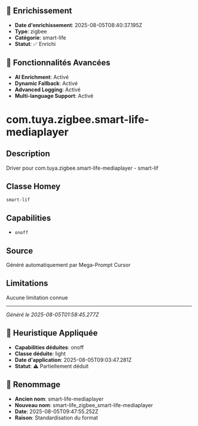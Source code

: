 
## 🔧 Enrichissement
- **Date d'enrichissement**: 2025-08-05T08:40:37.195Z
- **Type**: zigbee
- **Catégorie**: smart-life
- **Statut**: ✅ Enrichi

## 🚀 Fonctionnalités Avancées
- **AI Enrichment**: Activé
- **Dynamic Fallback**: Activé
- **Advanced Logging**: Activé
- **Multi-language Support**: Activé

# com.tuya.zigbee.smart-life-mediaplayer

## Description
Driver pour com.tuya.zigbee.smart-life-mediaplayer - smart-lif

## Classe Homey
`smart-lif`

## Capabilities
- `onoff`

## Source
Généré automatiquement par Mega-Prompt Cursor

## Limitations
Aucune limitation connue

---
*Généré le 2025-08-05T01:58:45.277Z*

## 🧠 Heuristique Appliquée
- **Capabilities déduites**: onoff
- **Classe déduite**: light
- **Date d'application**: 2025-08-05T09:03:47.281Z
- **Statut**: ⚠️ Partiellement déduit

## 🔄 Renommage
- **Ancien nom**: smart-life-mediaplayer
- **Nouveau nom**: smart-life_zigbee_smart-life-mediaplayer
- **Date**: 2025-08-05T09:47:55.252Z
- **Raison**: Standardisation du format
